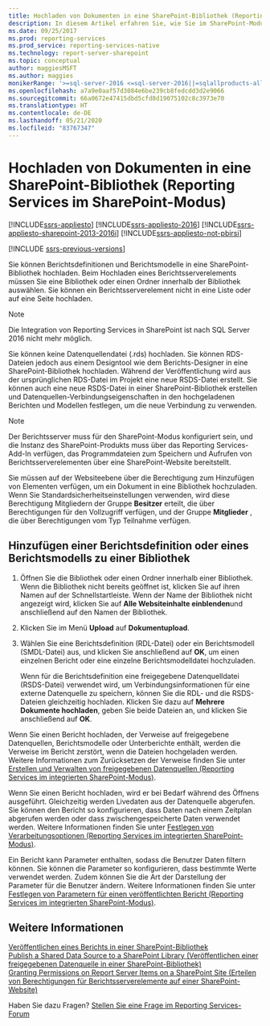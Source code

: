 ```yaml
---
title: Hochladen von Dokumenten in eine SharePoint-Bibliothek (Reporting Services im SharePoint-Modus) | Microsoft-Dokumentation
description: In diesem Artikel erfahren Sie, wie Sie im SharePoint-Modus in SQL Server Reporting Services Berichtsdefinitionen und Berichtsmodelle in eine SharePoint-Bibliothek hochladen können.
ms.date: 09/25/2017
ms.prod: reporting-services
ms.prod_service: reporting-services-native
ms.technology: report-server-sharepoint
ms.topic: conceptual
author: maggiesMSFT
ms.author: maggies
monikerRange: '>=sql-server-2016 <=sql-server-2016||=sqlallproducts-allversions'
ms.openlocfilehash: a7a9e0aaf57d3084e6be239cb8fedcdd3d2e9066
ms.sourcegitcommit: 66a0672e47415dbd5cfd8d19075102c8c3973e70
ms.translationtype: HT
ms.contentlocale: de-DE
ms.lasthandoff: 05/21/2020
ms.locfileid: "83767347"
---
```

# <a name="upload-documents-to-a-sharepoint-library-reporting-services-in-sharepoint-mode"></a>Hochladen von Dokumenten in eine SharePoint-Bibliothek (Reporting Services im SharePoint-Modus)

[!INCLUDE[ssrs-appliesto](../../includes/ssrs-appliesto.md)] [!INCLUDE[ssrs-appliesto-2016](../../includes/ssrs-appliesto-2016.md)] [!INCLUDE[ssrs-appliesto-sharepoint-2013-2016i](../../includes/ssrs-appliesto-sharepoint-2013-2016.md)] [!INCLUDE[ssrs-appliesto-not-pbirsi](../../includes/ssrs-appliesto-not-pbirs.md)]

[!INCLUDE [ssrs-previous-versions](../../includes/ssrs-previous-versions.md)]

Sie können Berichtsdefinitionen und Berichtsmodelle in eine SharePoint-Bibliothek hochladen. Beim Hochladen eines Berichtsserverelements müssen Sie eine Bibliothek oder einen Ordner innerhalb der Bibliothek auswählen. Sie können ein Berichtsserverelement nicht in eine Liste oder auf eine Seite hochladen.  

> [!NOTE]
> Die Integration von Reporting Services in SharePoint ist nach SQL Server 2016 nicht mehr möglich.

 Sie können keine Datenquellendatei (.rds) hochladen. Sie können RDS-Dateien jedoch aus einem Designtool wie dem Berichts-Designer in eine SharePoint-Bibliothek hochladen. Während der Veröffentlichung wird aus der ursprünglichen RDS-Datei im Projekt eine neue RSDS-Datei erstellt. Sie können auch eine neue RSDS-Datei in einer SharePoint-Bibliothek erstellen und Datenquellen-Verbindungseigenschaften in den hochgeladenen Berichten und Modellen festlegen, um die neue Verbindung zu verwenden.  
  
> [!NOTE]  
>  Der Berichtsserver muss für den SharePoint-Modus konfiguriert sein, und die Instanz des SharePoint-Produkts muss über das Reporting Services-Add-In verfügen, das Programmdateien zum Speichern und Aufrufen von Berichtsserverelementen über eine SharePoint-Website bereitstellt.  
  
 Sie müssen auf der Websiteebene über die Berechtigung zum Hinzufügen von Elementen verfügen, um ein Dokument in eine Bibliothek hochzuladen. Wenn Sie Standardsicherheitseinstellungen verwenden, wird diese Berechtigung Mitgliedern der Gruppe **Besitzer** erteilt, die über Berechtigungen für den Vollzugriff verfügen, und der Gruppe **Mitglieder** , die über Berechtigungen vom Typ Teilnahme verfügen.  
  
## <a name="add-a-report-definition-or-report-model-to-a-library"></a>Hinzufügen einer Berichtsdefinition oder eines Berichtsmodells zu einer Bibliothek
  
1.  Öffnen Sie die Bibliothek oder einen Ordner innerhalb einer Bibliothek. Wenn die Bibliothek nicht bereits geöffnet ist, klicken Sie auf ihren Namen auf der Schnellstartleiste. Wenn der Name der Bibliothek nicht angezeigt wird, klicken Sie auf **Alle Websiteinhalte einblenden**und anschließend auf den Namen der Bibliothek.  
  
2.  Klicken Sie im Menü **Upload** auf **Dokumentupload**.  
  
3.  Wählen Sie eine Berichtsdefinition (RDL-Datei) oder ein Berichtsmodell (SMDL-Datei) aus, und klicken Sie anschließend auf **OK**, um einen einzelnen Bericht oder eine einzelne Berichtsmodelldatei hochzuladen.  
  
     Wenn für die Berichtsdefinition eine freigegebene Datenquelldatei (RSDS-Datei) verwendet wird, um Verbindungsinformationen für eine externe Datenquelle zu speichern, können Sie die RDL- und die RSDS-Dateien gleichzeitig hochladen. Klicken Sie dazu auf **Mehrere Dokumente hochladen**, geben Sie beide Dateien an, und klicken Sie anschließend auf **OK**.  
  
 Wenn Sie einen Bericht hochladen, der Verweise auf freigegebene Datenquellen, Berichtsmodelle oder Unterberichte enthält, werden die Verweise im Bericht zerstört, wenn die Dateien hochgeladen werden. Weitere Informationen zum Zurücksetzen der Verweise finden Sie unter [Erstellen und Verwalten von freigegebenen Datenquellen (Reporting Services im integrierten SharePoint-Modus)](https://msdn.microsoft.com/library/2d3428e4-a810-4e66-a287-ff18e57fad76).  
  
 Wenn Sie einen Bericht hochladen, wird er bei Bedarf während des Öffnens ausgeführt. Gleichzeitig werden Livedaten aus der Datenquelle abgerufen. Sie können den Bericht so konfigurieren, dass Daten nach einem Zeitplan abgerufen werden oder dass zwischengespeicherte Daten verwendet werden. Weitere Informationen finden Sie unter [Festlegen von Verarbeitungsoptionen (Reporting Services im integrierten SharePoint-Modus)](../../reporting-services/report-server-sharepoint/set-processing-options-reporting-services-in-sharepoint-integrated-mode.md).  
  
 Ein Bericht kann Parameter enthalten, sodass die Benutzer Daten filtern können. Sie können die Parameter so konfigurieren, dass bestimmte Werte verwendet werden. Zudem können Sie die Art der Darstellung der Parameter für die Benutzer ändern. Weitere Informationen finden Sie unter [Festlegen von Parametern für einen veröffentlichten Bericht (Reporting Services im integrierten SharePoint-Modus)](../../reporting-services/report-design/set-parameters-on-a-published-report-sharepoint-integrated-mode.md).  
  
## <a name="see-also"></a>Weitere Informationen

 [Veröffentlichen eines Berichts in einer SharePoint-Bibliothek](../../reporting-services/reports/publish-a-report-to-a-sharepoint-library.md)   
 [Publish a Shared Data Source to a SharePoint Library (Veröffentlichen einer freigegebenen Datenquelle in einer SharePoint-Bibliothek)](../../reporting-services/reports/publish-a-shared-data-source-to-a-sharepoint-library.md)   
 [Granting Permissions on Report Server Items on a SharePoint Site (Erteilen von Berechtigungen für Berichtsserverelemente auf einer SharePoint-Website)](../../reporting-services/security/granting-permissions-on-report-server-items-on-a-sharepoint-site.md)  

Haben Sie dazu Fragen? [Stellen Sie eine Frage im Reporting Services-Forum](https://go.microsoft.com/fwlink/?LinkId=620231)
